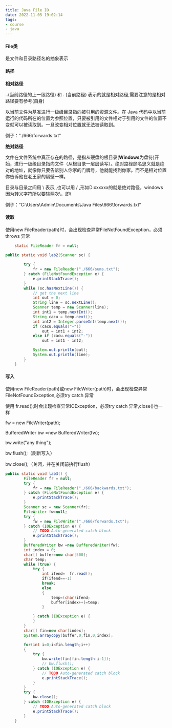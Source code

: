 ```yaml
---
title: Java File IO
date: 2022-11-05 19:02:14
tags:
- course
- java
---
```


#### File类

是文件和目录路径名的抽象表示



#### 路径

**相对路径**

..(当前路径的上一级路径) 和 . (当前路径) 表示的就是相对路径,需要注意的是相对路径要有参考(自身)

以当前文件为基准进行一级级目录指向被引用的资源文件。在 Java 代码中以当前运行的代码所在的位置为参照位置，只要被引用的文件相对于引用的文件的位置不变就可以被读取到。一旦改变相对位置就无法被读取到。

例子："./666/forwards.txt"

**绝对路径**

文件在文件系统中真正存在的路径，是指从硬盘的根目录(**Windows**为盘符)开始，进行一级级目录指向文件（从根目录一层层读写）。绝对路径顾名思义就是绝对的地址，就像你只要告诉别人你家的门牌号，他就能找到你家。而不是相对位置你告诉他在老王家的隔壁一样。

目录与目录之间用 \ 表示,,也可以用 / ,形如D:xxxxxx的就是绝对路径，windows因为转义字符所以要输两次\，即\\

例子：”C:\Users\Admin\Documents\Java Files\666\forwards.txt“



#### 读取

使用new FileReader(path)时，会出现检查异常FileNotFoundException，必须throws 异常

```java
	static FileReader fr = null;

public static void lab2(Scanner sc) {
        
        try {
            fr = new FileReader("./666/sums.txt");
        } catch (FileNotFoundException e) {
            e.printStackTrace();
        }
        while (sc.hasNextLine()) {
            // get the next line
            int out = 0;
            String line = sc.nextLine();
            Scanner temp = new Scanner(line);
            int int1 = temp.nextInt();
            String cacu = temp.next();
            int int2 = Integer.parseInt(temp.next());
            if (cacu.equals("+"))
                out = int1 + int2;
            else if (cacu.equals("-"))
                out = int1 - int2;

            System.out.println(out);
            System.out.println(line);
        }
    }

```

#### 写入

使用new FileReader(path)或new FileWriter(path)时，会出现检查异常FileNotFoundException,必须try catch 异常

使用 fr.read();时会出现检查异常IOException，必须try catch 异常,close()也一样

fw = new FileWriter(path);

BufferedWriter bw =new BufferedWriter(fw);

bw.write("any thing");

bw.flush();（刷新写入）

bw.close();（关闭，并在关闭前执行flush）

```java
public static void lab3() {
        FileReader fr = null;     
        try {
            fr = new FileReader("./666/backwards.txt");
        } catch (FileNotFoundException e) {
            e.printStackTrace();
        }
        Scanner sc = new Scanner(fr);
        FileWriter fw=null;
        try {
            fw = new FileWriter("./666/forwards.txt");
        } catch (IOException e) {
            // TODO Auto-generated catch block
            e.printStackTrace();
        }
        BufferedWriter bw =new BufferedWriter(fw);
        int index = 0;
        char[] buffer=new char[500];
        char temp;
        while (true) {
            try {
                int ifend=  fr.read();
                if(ifend==-1)
                break;
                else
                {
                    temp=(char)ifend;
                    buffer[index++]=temp;
                }

            } catch (IOException e) {
            }      
        }
        char[] fin=new char[index]; 
        System.arraycopy(buffer,0,fin,0,index);

        for(int i=0;i<fin.length;i++)
        {
            try {
                bw.write(fin[fin.length-i-1]);
                // bw.flush();
            } catch (IOException e) {
                // TODO Auto-generated catch block
                e.printStackTrace();
            }
        }
        try {
            bw.close();
        } catch (IOException e) {
            // TODO Auto-generated catch block
            e.printStackTrace();
        }
    }
```

